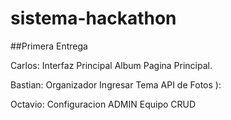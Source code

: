 # sistema-hackathon

##Primera Entrega

Carlos:
Interfaz Principal 
Album Pagina Principal.

Bastian: 
Organizador Ingresar Tema
API de Fotos	 ):

Octavio:
Configuracion ADMIN 
Equipo CRUD
